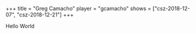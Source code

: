 +++
title = "Greg Camacho"
player = "gcamacho"
shows = ["csz-2018-12-07", "csz-2018-12-21"]
+++

Hello World

